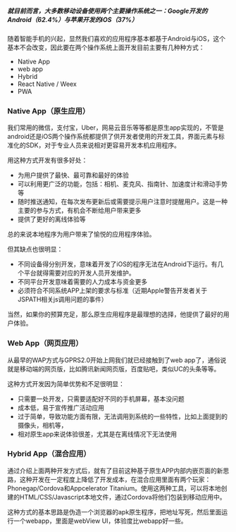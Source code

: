 ##### 就目前而言，大多数移动设备使用两个主要操作系统之一：Google开发的Android（62.4%）与苹果开发的iOS（37%）

随着智能手机的兴起，显然我们喜欢的应用程序基本都基于Android与iOS，这个基本不会改变，因此要在两个操作系统上面开发目前主要有几种种方式：

* Native App
* web app
* Hybrid
* React Native / Weex
* PWA

### Native App（原生应用）

我们常用的微信，支付宝，Uber，网易云音乐等等都是原生app实现的，不管是android还是iOS两个操作系统都提供了供开发者使用的开发工具，界面元素与标准化的SDK，对于专业人员来说相对更容易开发本机应用程序。

用这种方式开发有很多好处：

* 为用户提供了最快、最可靠和最好的体验
* 可以利用更广泛的功能，包括：相机、麦克风、指南针、加速度计和滑动手势等
* 随时推送通知，在每次发布更新后或需要提示用户注意时提醒用户。这是一种主要的参与方式，有机会不断给用户带来更多
* 提供了更好的离线体验等

总的来说本地程序为用户带来了愉悦的应用程序体验。

但其缺点也很明显：

* 不同设备得分别开发，意味着开发了iOS的程序无法在Android下运行。有几个平台就得需要对应的开发人员开发维护。
* 不同平台开发意味着需要的人力成本与资金更多
* 必须符合不同系统APP上架的要求与标准（近期Apple警告开发者关于JSPATH相关js调用问题的事件）

当然，如果你的预算充足，那么原生应用程序是最理想的选择，他提供了最好的用户体验。

### Web App（网页应用）

从最早的WAP方式与GPRS2.0开始上网我们就已经接触到了web app了，通俗说就是移动端的网页版，比如腾讯新闻网页版，百度贴吧，类似UC的头条等等。

这种方式开发因为简单优势和不足很明显：

* 只需要一处开发，只需要适配好不同的手机屏幕，基本没问题
* 成本低，易于宣传推广活动应用
* 过于简单，导致功能方面有限，无法调用到系统的一些特性，比如上面提到的摄像头，相机等，
* 相对原生app来说体验很差，尤其是在离线情况下无法使用

### Hybrid App（混合应用）

通过介绍上面两种开发方式后，就有了目前这种基于原生APP内部内嵌页面的新思路，这种开发在一定程度上降低了开发成本，在混合应用里面有两个玩家：Phonegap/Cordova和Appcelerator Titanium。使用这两种工具，可以将本地创建的HTML/CSS/Javascript本地文件，通过Cordova将他们包装到移动应用中。

这种方式的基本思路是伪造一个浏览器的apk原生程序，把地址写死，然后里面运行一个webapp，里面是webView UI，体验度比webapp好一些。








